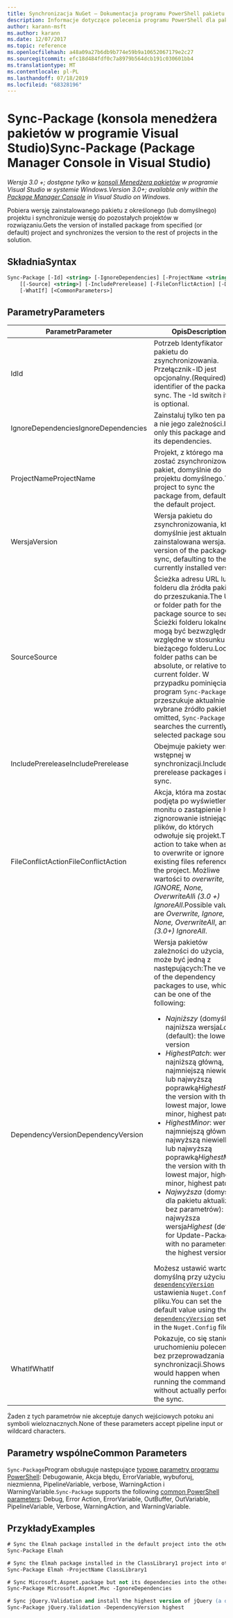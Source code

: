 ```yaml
---
title: Synchronizacja NuGet — Dokumentacja programu PowerShell pakietu
description: Informacje dotyczące polecenia programu PowerShell dla pakietu Sync w konsoli Menedżera pakietów NuGet w programie Visual Studio.
author: karann-msft
ms.author: karann
ms.date: 12/07/2017
ms.topic: reference
ms.openlocfilehash: a48a09a27b6db9b774e59b9a10652067179e2c27
ms.sourcegitcommit: efc18d484fdf0c7a8979b564dcb191c030601bb4
ms.translationtype: MT
ms.contentlocale: pl-PL
ms.lasthandoff: 07/18/2019
ms.locfileid: "68328196"
---
```

# <a name="sync-package-package-manager-console-in-visual-studio"></a><span data-ttu-id="5df31-103">Sync-Package (konsola menedżera pakietów w programie Visual Studio)</span><span class="sxs-lookup"><span data-stu-id="5df31-103">Sync-Package (Package Manager Console in Visual Studio)</span></span>

<span data-ttu-id="5df31-104">*Wersja 3.0 +; dostępne tylko w [konsoli Menedżera pakietów](../../consume-packages/install-use-packages-powershell.md) w programie Visual Studio w systemie Windows.*</span><span class="sxs-lookup"><span data-stu-id="5df31-104">*Version 3.0+; available only within the [Package Manager Console](../../consume-packages/install-use-packages-powershell.md) in Visual Studio on Windows.*</span></span>

<span data-ttu-id="5df31-105">Pobiera wersję zainstalowanego pakietu z określonego (lub domyślnego) projektu i synchronizuje wersję do pozostałych projektów w rozwiązaniu.</span><span class="sxs-lookup"><span data-stu-id="5df31-105">Gets the version of installed package from specified (or default) project and synchronizes the version to the rest of projects in the solution.</span></span>

## <a name="syntax"></a><span data-ttu-id="5df31-106">Składnia</span><span class="sxs-lookup"><span data-stu-id="5df31-106">Syntax</span></span>

```ps
Sync-Package [-Id] <string> [-IgnoreDependencies] [-ProjectName <string>] [[-Version] <string>]
    [[-Source] <string>] [-IncludePrerelease] [-FileConflictAction] [-DependencyVersion]
    [-WhatIf] [<CommonParameters>]
```

## <a name="parameters"></a><span data-ttu-id="5df31-107">Parametry</span><span class="sxs-lookup"><span data-stu-id="5df31-107">Parameters</span></span>

| <span data-ttu-id="5df31-108">Parametr</span><span class="sxs-lookup"><span data-stu-id="5df31-108">Parameter</span></span> | <span data-ttu-id="5df31-109">Opis</span><span class="sxs-lookup"><span data-stu-id="5df31-109">Description</span></span> |
| --- | --- |
| <span data-ttu-id="5df31-110">Id</span><span class="sxs-lookup"><span data-stu-id="5df31-110">Id</span></span> | <span data-ttu-id="5df31-111">Potrzeb Identyfikator pakietu do zsynchronizowania. Przełącznik-ID jest opcjonalny.</span><span class="sxs-lookup"><span data-stu-id="5df31-111">(Required) The identifier of the package to sync. The -Id switch itself is optional.</span></span> |
| <span data-ttu-id="5df31-112">IgnoreDependencies</span><span class="sxs-lookup"><span data-stu-id="5df31-112">IgnoreDependencies</span></span> | <span data-ttu-id="5df31-113">Zainstaluj tylko ten pakiet, a nie jego zależności.</span><span class="sxs-lookup"><span data-stu-id="5df31-113">Install only this package and not its dependencies.</span></span> |
| <span data-ttu-id="5df31-114">ProjectName</span><span class="sxs-lookup"><span data-stu-id="5df31-114">ProjectName</span></span> | <span data-ttu-id="5df31-115">Projekt, z którego ma zostać zsynchronizowany pakiet, domyślnie do projektu domyślnego.</span><span class="sxs-lookup"><span data-stu-id="5df31-115">The project to sync the package from, defaulting to the default  project.</span></span> |
| <span data-ttu-id="5df31-116">Wersja</span><span class="sxs-lookup"><span data-stu-id="5df31-116">Version</span></span> | <span data-ttu-id="5df31-117">Wersja pakietu do zsynchronizowania, która domyślnie jest aktualnie zainstalowana wersja.</span><span class="sxs-lookup"><span data-stu-id="5df31-117">The version of the package to sync, defaulting to the currently installed version.</span></span> |
| <span data-ttu-id="5df31-118">Source</span><span class="sxs-lookup"><span data-stu-id="5df31-118">Source</span></span> | <span data-ttu-id="5df31-119">Ścieżka adresu URL lub folderu dla źródła pakietu do przeszukania.</span><span class="sxs-lookup"><span data-stu-id="5df31-119">The URL or folder path for the package source to search.</span></span> <span data-ttu-id="5df31-120">Ścieżki folderu lokalnego mogą być bezwzględne lub względne w stosunku do bieżącego folderu.</span><span class="sxs-lookup"><span data-stu-id="5df31-120">Local folder paths can be absolute, or relative to the current folder.</span></span> <span data-ttu-id="5df31-121">W przypadku pominięcia program `Sync-Package` przeszukuje aktualnie wybrane źródło pakietu.</span><span class="sxs-lookup"><span data-stu-id="5df31-121">If omitted, `Sync-Package` searches the currently selected package source.</span></span> |
| <span data-ttu-id="5df31-122">IncludePrerelease</span><span class="sxs-lookup"><span data-stu-id="5df31-122">IncludePrerelease</span></span> | <span data-ttu-id="5df31-123">Obejmuje pakiety wersji wstępnej w synchronizacji.</span><span class="sxs-lookup"><span data-stu-id="5df31-123">Includes prerelease packages in the sync.</span></span> |
| <span data-ttu-id="5df31-124">FileConflictAction</span><span class="sxs-lookup"><span data-stu-id="5df31-124">FileConflictAction</span></span> | <span data-ttu-id="5df31-125">Akcja, która ma zostać podjęta po wyświetleniu monitu o zastąpienie lub zignorowanie istniejących plików, do których odwołuje się projekt.</span><span class="sxs-lookup"><span data-stu-id="5df31-125">The action to take when asked to overwrite or ignore existing files referenced by the project.</span></span> <span data-ttu-id="5df31-126">Możliwe wartości to *overwrite, IGNORE, None, OverwriteAll*i *(3.0 +)* *IgnoreAll*.</span><span class="sxs-lookup"><span data-stu-id="5df31-126">Possible values are *Overwrite, Ignore, None, OverwriteAll*, and *(3.0+)* *IgnoreAll*.</span></span> |
| <span data-ttu-id="5df31-127">DependencyVersion</span><span class="sxs-lookup"><span data-stu-id="5df31-127">DependencyVersion</span></span> | <span data-ttu-id="5df31-128">Wersja pakietów zależności do użycia, która może być jedną z następujących:</span><span class="sxs-lookup"><span data-stu-id="5df31-128">The version of the dependency packages to use, which can be one of the following:</span></span><br/><ul><li><span data-ttu-id="5df31-129">*Najniższy* (domyślnie): najniższa wersja</span><span class="sxs-lookup"><span data-stu-id="5df31-129">*Lowest* (default): the lowest version</span></span></li><li><span data-ttu-id="5df31-130">*HighestPatch*: wersja z najniższą główną, najmniejszą niewielką lub najwyższą poprawką</span><span class="sxs-lookup"><span data-stu-id="5df31-130">*HighestPatch*: the version with the lowest major, lowest minor, highest patch</span></span></li><li><span data-ttu-id="5df31-131">*HighestMinor*: wersja z najmniejszą główną, najwyższą niewielką lub najwyższą poprawką</span><span class="sxs-lookup"><span data-stu-id="5df31-131">*HighestMinor*: the version with the lowest major, highest minor, highest patch</span></span></li><li><span data-ttu-id="5df31-132">*Najwyższa* (domyślnie dla pakietu aktualizacji bez parametrów): najwyższa wersja</span><span class="sxs-lookup"><span data-stu-id="5df31-132">*Highest* (default for Update-Package with no parameters): the highest version</span></span></li></ul><span data-ttu-id="5df31-133">Możesz ustawić wartość domyślną przy użyciu [`dependencyVersion`](../nuget-config-file.md#config-section) ustawienia `Nuget.Config` w pliku.</span><span class="sxs-lookup"><span data-stu-id="5df31-133">You can set the default value using the [`dependencyVersion`](../nuget-config-file.md#config-section) setting in the `Nuget.Config` file.</span></span> |
| <span data-ttu-id="5df31-134">WhatIf</span><span class="sxs-lookup"><span data-stu-id="5df31-134">WhatIf</span></span> | <span data-ttu-id="5df31-135">Pokazuje, co się stanie po uruchomieniu polecenia bez przeprowadzania synchronizacji.</span><span class="sxs-lookup"><span data-stu-id="5df31-135">Shows what would happen when running the command without actually performing the sync.</span></span> |

<span data-ttu-id="5df31-136">Żaden z tych parametrów nie akceptuje danych wejściowych potoku ani symboli wieloznacznych.</span><span class="sxs-lookup"><span data-stu-id="5df31-136">None of these parameters accept pipeline input or wildcard characters.</span></span>

## <a name="common-parameters"></a><span data-ttu-id="5df31-137">Parametry wspólne</span><span class="sxs-lookup"><span data-stu-id="5df31-137">Common Parameters</span></span>

<span data-ttu-id="5df31-138">`Sync-Package`Program obsługuje następujące [typowe parametry programu PowerShell](http://go.microsoft.com/fwlink/?LinkID=113216): Debugowanie, Akcja błędu, ErrorVariable, wybuforuj, niezmienna, PipelineVariable, verbose, WarningAction i WarningVariable.</span><span class="sxs-lookup"><span data-stu-id="5df31-138">`Sync-Package` supports the following [common PowerShell parameters](http://go.microsoft.com/fwlink/?LinkID=113216): Debug, Error Action, ErrorVariable, OutBuffer, OutVariable, PipelineVariable, Verbose, WarningAction, and WarningVariable.</span></span>

## <a name="examples"></a><span data-ttu-id="5df31-139">Przykłady</span><span class="sxs-lookup"><span data-stu-id="5df31-139">Examples</span></span>

```ps
# Sync the Elmah package installed in the default project into the other projects in the solution
Sync-Package Elmah

# Sync the Elmah package installed in the ClassLibrary1 project into other projects in the solution
Sync-Package Elmah -ProjectName ClassLibrary1

# Sync Microsoft.Aspnet.package but not its dependencies into the other projects in the solution
Sync-Package Microsoft.Aspnet.Mvc -IgnoreDependencies

# Sync jQuery.Validation and install the highest version of jQuery (a dependency) from the package source    
Sync-Package jQuery.Validation -DependencyVersion highest
```
